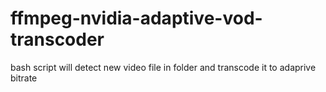 # ffmpeg-nvidia-adaptive-vod-transcoder
bash script will detect new video file in folder and transcode it to adaprive bitrate

